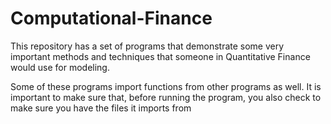 # Computational-Finance
This repository has a set of programs that demonstrate some very important methods and techniques that someone in Quantitative Finance would use for modeling.

Some of these programs import functions from other programs as well. It is important to make sure that, before running the program, you also check to make sure you have the files it imports from
